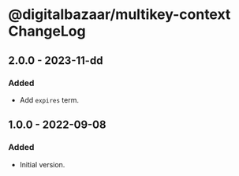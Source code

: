 # @digitalbazaar/multikey-context ChangeLog

## 2.0.0 - 2023-11-dd

### Added
- Add `expires` term.

## 1.0.0 - 2022-09-08

### Added

- Initial version.
